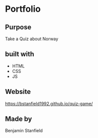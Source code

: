 # Portfolio

## Purpose

Take a Quiz about Norway

## built with

* HTML
* CSS
* JS

## Website

https://bstanfield1992.github.io/quiz-game/

<!-- ![Screenshot](./Screenshots/passwordGen.png) -->

## Made by

Benjamin Stanfield